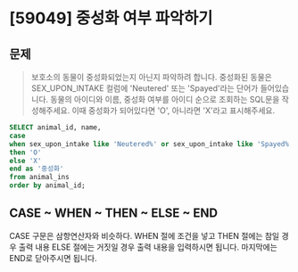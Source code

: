 # [59049] 중성화 여부 파악하기
## 문제
> 보호소의 동물이 중성화되었는지 아닌지 파악하려 합니다. 중성화된 동물은 SEX_UPON_INTAKE 컬럼에 'Neutered' 또는 'Spayed'라는 단어가 들어있습니다. 동물의 아이디와 이름, 중성화 여부를 아이디 순으로 조회하는 SQL문을 작성해주세요. 이때 중성화가 되어있다면 'O', 아니라면 'X'라고 표시해주세요.


```sql
SELECT animal_id, name, 
case 
when sex_upon_intake like 'Neutered%' or sex_upon_intake like 'Spayed%'
then 'O' 
else 'X'
end as '중성화'
from animal_ins
order by animal_id;
```

## CASE ~ WHEN ~ THEN ~ ELSE ~ END
CASE 구문은 삼항연산자와 비슷하다. 
WHEN 절에 조건을 넣고
THEN 절에는 참일 경우 출력 내용
ELSE 절에는 거짓일 경우 출력 내용을 입력하시면 됩니다.
마지막에는 END로 닫아주시면 됩니다.